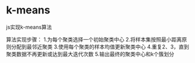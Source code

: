 # k-means
js实现k-means算法

算法实现步骤：
1.为每个聚类选择一个初始聚类中心
2.将样本集按照最小距离原则分配到最邻近聚类
3.使用每个聚类的样本均值更新聚类中心
4.重复2、3，直到聚类数据不再更新或达到最大迭代次数
5.输出最终的聚类中心和k个簇划分
